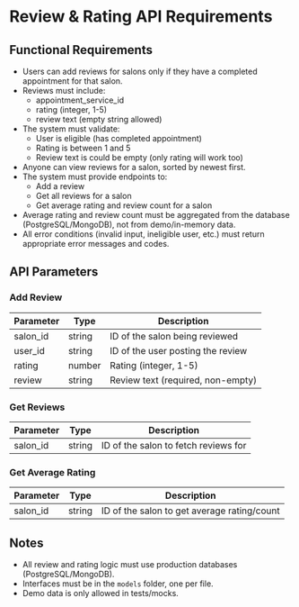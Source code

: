 # Review & Rating API Requirements

## Functional Requirements

- Users can add reviews for salons only if they have a completed appointment for that salon.
- Reviews must include:
  - appointment_service_id
  - rating (integer, 1-5)
  - review text (empty string allowed)
- The system must validate:
  - User is eligible (has completed appointment)
  - Rating is between 1 and 5
  - Review text is could be empty (only rating will work too)
- Anyone can view reviews for a salon, sorted by newest first.
- The system must provide endpoints to:
  - Add a review
  - Get all reviews for a salon
  - Get average rating and review count for a salon
- Average rating and review count must be aggregated from the database (PostgreSQL/MongoDB), not from demo/in-memory data.
- All error conditions (invalid input, ineligible user, etc.) must return appropriate error messages and codes.

## API Parameters

### Add Review

| Parameter | Type   | Description                       |
| --------- | ------ | --------------------------------- |
| salon_id  | string | ID of the salon being reviewed    |
| user_id   | string | ID of the user posting the review |
| rating    | number | Rating (integer, 1-5)             |
| review    | string | Review text (required, non-empty) |

### Get Reviews

| Parameter | Type   | Description                          |
| --------- | ------ | ------------------------------------ |
| salon_id  | string | ID of the salon to fetch reviews for |

### Get Average Rating

| Parameter | Type   | Description                                 |
| --------- | ------ | ------------------------------------------- |
| salon_id  | string | ID of the salon to get average rating/count |

## Notes

- All review and rating logic must use production databases (PostgreSQL/MongoDB).
- Interfaces must be in the `models` folder, one per file.
- Demo data is only allowed in tests/mocks.
